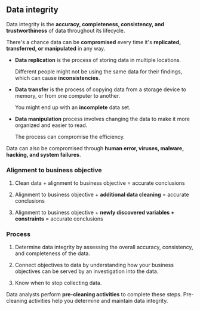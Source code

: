 ## Data integrity

Data integrity is the **accuracy, completeness, consistency, and trustworthiness** of data throughout its lifecycle.

There's a chance data can be **compromised** every time it's **replicated, transferred, or manipulated** in any way.

- **Data replication** is the process of storing data in multiple locations.

  Different people might not be using the same data for their findings, which can cause **inconsistencies**.

- **Data transfer** is the process of copying data from a storage device to memory, or from one computer to another.

  You might end up with an **incomplete** data set.

- **Data manipulation** process involves changing the data to make it more organized and easier to read.

  The process can compromise the efficiency.

Data can also be compromised through **human error, viruses, malware, hacking, and system failures**.

### Alignment to business objective

1. Clean data + alignment to business objective = accurate conclusions

2. Alignment to business objective + **additional data cleaning** = accurate conclusions

3. Alignment to business objective + **newly discovered variables + constraints** = accurate conclusions

### Process

1. Determine data integrity by assessing the overall accuracy, consistency, and completeness of the data.

2. Connect objectives to data by understanding how your business objectives can be served by an investigation into the data.

3. Know when to stop collecting data.

Data analysts perform **pre-cleaning activities** to complete these steps. Pre-cleaning activities help you determine and maintain data integrity.
